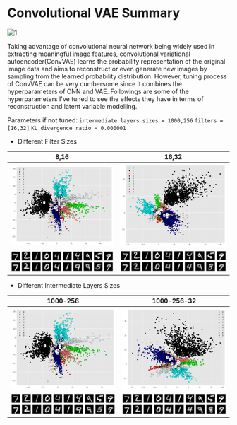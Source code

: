 # Convolutional VAE Summary

![1](https://cdn-images-1.medium.com/max/2000/1*TOJD69Y8dZsKFEW-21xUPg.png)

Taking advantage of convolutional neural network being widely used in extracting meaningful image features, convolutional variational autoencoder(ConvVAE) learns the probability representation of the original image data and aims to reconstruct or even generate new images by sampling from the learned probability distribution. However, tuning process of ConvVAE can be very cumbersome since it combines the hyperparameters of CNN and VAE. Followings are some of the hyperparameters I've tuned to see the effects they have in terms of reconstruction and latent variable modelling.

Parameters if not tuned:
`intermediate layers sizes = 1000,256`
`filters = [16,32]`
`KL divergence ratio = 0.000001`

- Different Filter Sizes

8,16|16,32|
:---:|:---:|
![1](images/clusters_8_16.png)|![2](images/clusters_16_32.png)|
![3](images/digits_8_16.png)|![4](images/digits_16_32.png)|

- Different Intermediate Layers Sizes

1000-256|1000-256-32|
:---:|:---:|
![1](images/clusters_8_16.png)|![2](images/clusters_8_16-256-32.png)|
![3](images/digits_8_16.png)|![4](images/digits_8_16-256-32.png)|


